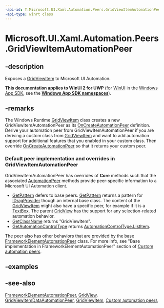 ```yaml
---
-api-id: T:Microsoft.UI.Xaml.Automation.Peers.GridViewItemAutomationPeer
-api-type: winrt class
---
```


<!-- Class syntax.
public class GridViewItemAutomationPeer : Windows.UI.Xaml.Automation.Peers.FrameworkElementAutomationPeer, Windows.UI.Xaml.Automation.Peers.IGridViewItemAutomationPeer
-->

# Microsoft.UI.Xaml.Automation.Peers.GridViewItemAutomationPeer

## -description
Exposes a [GridViewItem](../microsoft.ui.xaml.controls/gridviewitem.md) to Microsoft UI Automation.

**This documentation applies to WinUI 2 for UWP** (for [WinUI](/windows/apps/winui/winui3/) in the [Windows App SDK](/windows/apps/windows-app-sdk/), see the **[Windows App SDK namespaces](/windows/windows-app-sdk/api/winrt/)**).

## -remarks
The Windows Runtime  [GridViewItem](../microsoft.ui.xaml.controls/gridviewitem.md) class creates a new GridViewItemAutomationPeer as its [OnCreateAutomationPeer](../microsoft.ui.xaml/uielement_oncreateautomationpeer_1478162674.md) definition. Derive your automation peer from GridViewItemAutomationPeer if you are deriving a custom class from [GridViewItem](../microsoft.ui.xaml.controls/gridviewitem.md) and want to add automation support for additional features that you enabled in your custom class. Then override [OnCreateAutomationPeer](../microsoft.ui.xaml/uielement_oncreateautomationpeer_1478162674.md) so that it returns your custom peer.

### Default peer implementation and overrides in **GridViewItemAutomationPeer**

GridViewItemAutomationPeer has overrides of **Core** methods such that the associated [AutomationPeer](automationpeer.md) methods provide peer-specific information to a Microsoft UI Automation client.

+ [GetPattern](automationpeer_getpattern_1700082720.md) defers to base peers. [GetPattern](automationpeer_getpattern_1700082720.md) returns a pattern for [IDragProvider](/windows/desktop/api/uiautomationcore/nn-uiautomationcore-idragprovider) though an internal base class. The content of the [GridViewItem](../microsoft.ui.xaml.controls/gridviewitem.md) might also have a specific peer, for example if it is a [TextBox](../microsoft.ui.xaml.controls/textbox.md). The parent [GridView](../microsoft.ui.xaml.controls/gridview.md) has the support for any selection-related automation behavior.
+ [GetClassName](automationpeer_getclassname_614238974.md) returns "GridViewItem".
+ [GetAutomationControlType](automationpeer_getautomationcontroltype_1156384152.md) returns [AutomationControlType.ListItem](automationcontroltype.md).
<!--Is actually a mystery how, because I don't see this done in the code, but it tests out-->
The peer also has other behaviors that are provided by the base [FrameworkElementAutomationPeer](frameworkelementautomationpeer.md) class. For more info, see "Base implementation in FrameworkElementAutomationPeer" section of [Custom automation peers](/windows/uwp/accessibility/custom-automation-peers).

## -examples

## -see-also
[FrameworkElementAutomationPeer](frameworkelementautomationpeer.md), [GridView](../microsoft.ui.xaml.controls/gridview.md), [GridViewItemDataAutomationPeer](gridviewitemdataautomationpeer.md), [GridViewItem](../microsoft.ui.xaml.controls/gridviewitem.md), [Custom automation peers](/windows/uwp/accessibility/custom-automation-peers)
